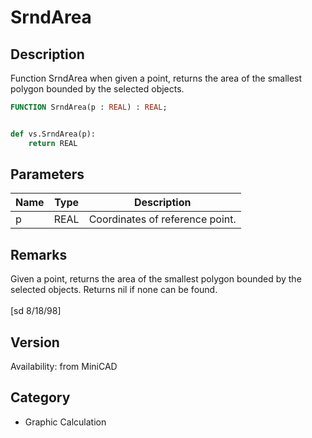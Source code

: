 # SrndArea

## Description
Function SrndArea when given a point, returns the area of the smallest polygon bounded by the selected objects.

```pascal
FUNCTION SrndArea(p : REAL) : REAL;
```

```python

def vs.SrndArea(p):
    return REAL
```

## Parameters
|Name|Type|Description|
|---|---|---|
|p|REAL|Coordinates of reference point.|

## Remarks
Given a point, returns the area of the smallest polygon bounded by the selected objects.  Returns nil if none can be found. <BR>
<BR>
[sd 8/18/98]

## Version
Availability: from MiniCAD
## Category
* Graphic Calculation

